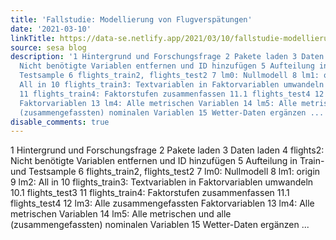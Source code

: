 ```yaml
---
title: 'Fallstudie: Modellierung von Flugverspätungen'
date: '2021-03-10'
linkTitle: https://data-se.netlify.app/2021/03/10/fallstudie-modellierung-von-flugversp%C3%A4tungen/
source: sesa blog
description: '1 Hintergrund und Forschungsfrage 2 Pakete laden 3 Daten laden 4 flights2:
  Nicht benötigte Variablen entfernen und ID hinzufügen 5 Aufteilung in Train- und
  Testsample 6 flights_train2, flights_test2 7 lm0: Nullmodell 8 lm1: origin 9 lm2:
  All in 10 flights_train3: Textvariablen in Faktorvariablen umwandeln 10.1 flights_test3
  11 flights_train4: Faktorstufen zusammenfassen 11.1 flights_test4 12 lm3: Alle zusammengefassten
  Faktorvariablen 13 lm4: Alle metrischen Variablen 14 lm5: Alle metrischen und alle
  (zusammengefassten) nominalen Variablen 15 Wetter-Daten ergänzen ...'
disable_comments: true
---
```

1 Hintergrund und Forschungsfrage 2 Pakete laden 3 Daten laden 4 flights2: Nicht benötigte Variablen entfernen und ID hinzufügen 5 Aufteilung in Train- und Testsample 6 flights_train2, flights_test2 7 lm0: Nullmodell 8 lm1: origin 9 lm2: All in 10 flights_train3: Textvariablen in Faktorvariablen umwandeln 10.1 flights_test3 11 flights_train4: Faktorstufen zusammenfassen 11.1 flights_test4 12 lm3: Alle zusammengefassten Faktorvariablen 13 lm4: Alle metrischen Variablen 14 lm5: Alle metrischen und alle (zusammengefassten) nominalen Variablen 15 Wetter-Daten ergänzen ...